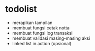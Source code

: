 # todolist 
- merapikan tampilan
- membuat fungsi cetak notta
- membuat fungsi log transaksi 
- membuat validasi masing-masing aksi 
- linked list in action (opsional)
